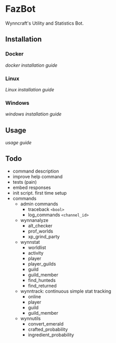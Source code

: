 # FazBot
Wynncraft's Utility and Statistics Bot.


## Installation
### Docker
*docker installation guide*
### Linux
*Linux installation guide*
### Windows
*windows installation guide*

## Usage
*usage guide*

## Todo
- command description
- improve help command
- tests (pain)
- embed responses
- init script. first time setup
- commands
  - admin commands
    - traceback `<bool>`
    - log_commands `<channel_id>`
  - wynnanalyze
    - alt_checker
    - prof_worlds
    - xp_grind_party
  - wynnstat
    - worldlist
    - activity
    - player
    - player_guilds
    - guild
    - guild_member
    - find_hunteds
    - find_returned
  - wynntrack: continuous simple stat tracking
    - online
    - player
    - guild
    - guild_member
  - wynnutils
    - convert_emerald
    - crafted_probability
    - ingredient_probability
